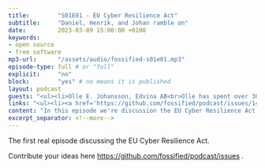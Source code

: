 ```yaml
---
title:        "S01E01 - EU Cyber Resilience Act"
subtitle:     "Daniel, Henrik, and Johan ramble on"
date:         2023-03-09 15:00:00 +0100
keywords:
- open source
- free software
mp3-url:      "/assets/audio/fossified-s01e01.mp3"
episode-type: full # or "full"
explicit:     "no"
block:        "yes" # no means it is published
layout: podcast
guests: "<ul><li>Olle E. Johansson, Edvina AB<br>Olle has spent over 30 years working with open Internet-related standard protocols and open systems. He’s active in Open Source as a developer, trainer, documenter and evangelist. In the current role as a consultant for various organisations Olle is working on architectures for realtime communication - audio, video, text - and security architectures for IoT. He is a frequent speaker on events worldwide and active in the IETF, the Internet Engineering task force. </li><li>Simon Phipps (The.Web.mink meshed.cloud/@webmink)<br>Computer scientist and web and open source advocate</li></ul>"
links: "<ul><li><a href='https://github.com/fossified/podcast/issues/14'>Planning this episode</a></li><li><a href='https://blog.opensource.org/the-ultimate-list-of-reactions-to-the-cyber-resilience-act/'>The ultimate list of reactions to the Cyber Resilience Act</a></li><li><a href='https://foss-north.se/2023/'>foss-north</a> in Gothenburg, 24-25 April 2023</li><li><a href='https://23.foss-backstage.de/'> FOSS Backstage</a> in Berlin, 13-14 March 2023</li></ul>"
content: "In this episode we're discussion the EU Cyber Resilience Act with Olle E. Johansson and Simon Phipps."
excerpt_separator: <!--more-->
---
```

The first real episode discussing the EU Cyber Resilience Act.
<!--more-->

Contribute your ideas here https://github.com/fossified/podcast/issues .
